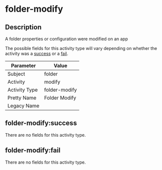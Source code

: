 folder-modify
=============

Description
-----------
A folder properties or configuration were modified on an app

The possible fields for this activity type will vary depending on whether the activity was a [success](#folder-modifysuccess) or a [fail](#folder-modifyfail).

| Parameter     | Value         |
| ------------- | ------------- |
| Subject       | folder        |
| Activity      | modify        |
| Activity Type | folder-modify |
| Pretty Name   | Folder Modify |
| Legacy Name   |               |

folder-modify:success
---------------------

There are no fields for this activity type.


folder-modify:fail
------------------

There are no fields for this activity type.
